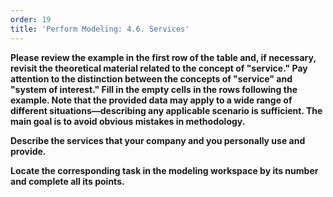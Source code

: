 ```yaml
---
order: 19
title: 'Perform Modeling: 4.6. Services'
---
```


**Please review the example in the first row of the table and, if necessary, revisit the theoretical material related to the concept of "service." Pay attention to the distinction between the concepts of "service" and "system of interest." Fill in the empty cells in the rows following the example. Note that the provided data may apply to a wide range of different situations—describing any applicable scenario is sufficient. The main goal is to avoid obvious mistakes in methodology.**

**Describe the services that your company and you personally use and provide.**

**Locate the corresponding task in the modeling workspace by its number and complete all its points.**
